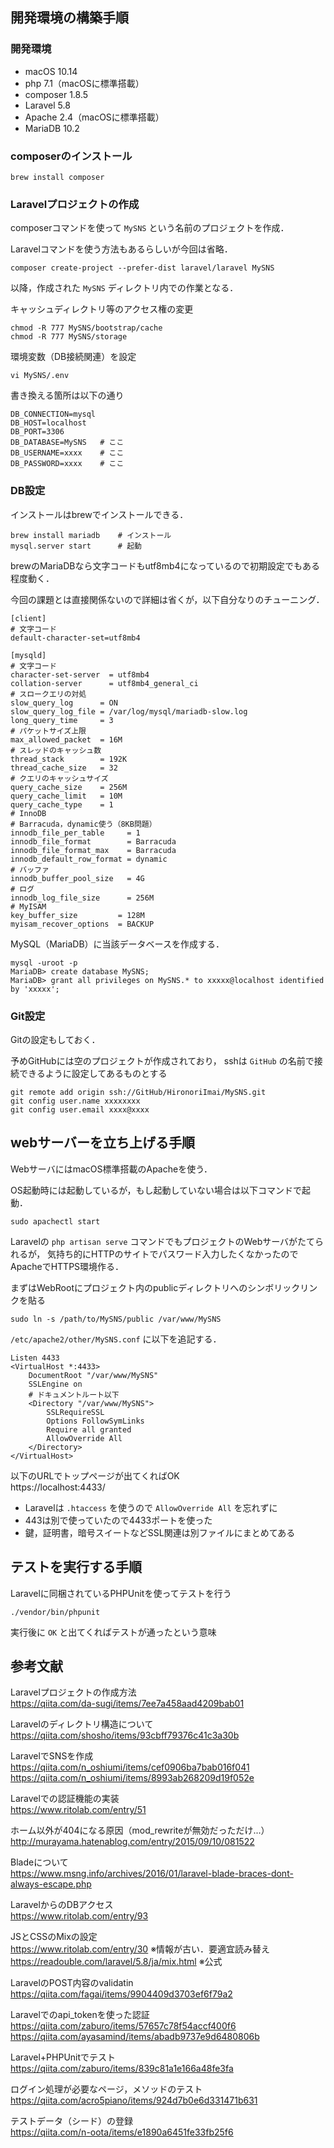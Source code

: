 ## 開発環境の構築手順

### 開発環境

- macOS 10.14
- php 7.1（macOSに標準搭載）
- composer 1.8.5
- Laravel 5.8
- Apache 2.4（macOSに標準搭載）
- MariaDB 10.2

### composerのインストール

    brew install composer

### Laravelプロジェクトの作成

composerコマンドを使って `MySNS` という名前のプロジェクトを作成．

Laravelコマンドを使う方法もあるらしいが今回は省略．
    
    composer create-project --prefer-dist laravel/laravel MySNS

以降，作成された `MySNS` ディレクトリ内での作業となる．

キャッシュディレクトリ等のアクセス権の変更

    chmod -R 777 MySNS/bootstrap/cache
    chmod -R 777 MySNS/storage

環境変数（DB接続関連）を設定

    vi MySNS/.env

書き換える箇所は以下の通り

    DB_CONNECTION=mysql
    DB_HOST=localhost
    DB_PORT=3306
    DB_DATABASE=MySNS   # ここ
    DB_USERNAME=xxxx    # ここ
    DB_PASSWORD=xxxx    # ここ

### DB設定

インストールはbrewでインストールできる．

    brew install mariadb    # インストール
    mysql.server start      # 起動

brewのMariaDBなら文字コードもutf8mb4になっているので初期設定でもある程度動く．

今回の課題とは直接関係ないので詳細は省くが，以下自分なりのチューニング．

    [client]
    # 文字コード
    default-character-set=utf8mb4
    
    [mysqld]
    # 文字コード
    character-set-server  = utf8mb4
    collation-server      = utf8mb4_general_ci
    # スロークエリの対処
    slow_query_log      = ON
    slow_query_log_file = /var/log/mysql/mariadb-slow.log
    long_query_time     = 3
    # パケットサイズ上限
    max_allowed_packet  = 16M
    # スレッドのキャッシュ数
    thread_stack        = 192K
    thread_cache_size   = 32
    # クエリのキャッシュサイズ
    query_cache_size    = 256M
    query_cache_limit   = 10M
    query_cache_type    = 1
    # InnoDB
    # Barracuda，dynamic使う（8KB問題）
    innodb_file_per_table     = 1
    innodb_file_format        = Barracuda
    innodb_file_format_max    = Barracuda
    innodb_default_row_format = dynamic
    # バッファ
    innodb_buffer_pool_size   = 4G
    # ログ
    innodb_log_file_size      = 256M
    # MyISAM
    key_buffer_size         = 128M
    myisam_recover_options  = BACKUP

MySQL（MariaDB）に当該データベースを作成する．

    mysql -uroot -p
    MariaDB> create database MySNS;
    MariaDB> grant all privileges on MySNS.* to xxxxx@localhost identified by 'xxxxx';

### Git設定

Gitの設定もしておく．

予めGitHubには空のプロジェクトが作成されており，
sshは `GitHub` の名前で接続できるように設定してあるものとする

    git remote add origin ssh://GitHub/HironoriImai/MySNS.git
    git config user.name xxxxxxxx
    git config user.email xxxx@xxxx


## webサーバーを立ち上げる手順

WebサーバにはmacOS標準搭載のApacheを使う．

OS起動時には起動しているが，もし起動していない場合は以下コマンドで起動．

    sudo apachectl start

Laravelの `php artisan serve` コマンドでもプロジェクトのWebサーバがたてられるが，
気持ち的にHTTPのサイトでパスワード入力したくなかったのでApacheでHTTPS環境作る．

まずはWebRootにプロジェクト内のpublicディレクトリへのシンボリックリンクを貼る

    sudo ln -s /path/to/MySNS/public /var/www/MySNS

`/etc/apache2/other/MySNS.conf` に以下を追記する．

    Listen 4433
    <VirtualHost *:4433>
        DocumentRoot "/var/www/MySNS"
        SSLEngine on
        # ドキュメントルート以下
        <Directory "/var/www/MySNS">
            SSLRequireSSL
            Options FollowSymLinks
            Require all granted
            AllowOverride All
        </Directory>
    </VirtualHost>

以下のURLでトップページが出てくればOK  
https://localhost:4433/

- Laravelは `.htaccess` を使うので `AllowOverride All` を忘れずに
- 443は別で使っていたので4433ポートを使った
- 鍵，証明書，暗号スイートなどSSL関連は別ファイルにまとめてある


## テストを実行する手順

Laravelに同梱されているPHPUnitを使ってテストを行う

    ./vendor/bin/phpunit

実行後に `OK` と出てくればテストが通ったという意味


## 参考文献

Laravelプロジェクトの作成方法  
https://qiita.com/da-sugi/items/7ee7a458aad4209bab01

Laravelのディレクトリ構造について  
https://qiita.com/shosho/items/93cbff79376c41c3a30b

LaravelでSNSを作成  
https://qiita.com/n_oshiumi/items/cef0906ba7bab016f041
https://qiita.com/n_oshiumi/items/8993ab268209d19f052e

Laravelでの認証機能の実装  
https://www.ritolab.com/entry/51

ホーム以外が404になる原因（mod_rewriteが無効だっただけ...）  
http://murayama.hatenablog.com/entry/2015/09/10/081522

Bladeについて  
https://www.msng.info/archives/2016/01/laravel-blade-braces-dont-always-escape.php

LaravelからのDBアクセス  
https://www.ritolab.com/entry/93

JSとCSSのMixの設定  
https://www.ritolab.com/entry/30               ※情報が古い．要適宜読み替え  
https://readouble.com/laravel/5.8/ja/mix.html  ※公式

LaravelのPOST内容のvalidatin  
https://qiita.com/fagai/items/9904409d3703ef6f79a2

Laravelでのapi_tokenを使った認証  
https://qiita.com/zaburo/items/57657c78f54accf400f6
https://qiita.com/ayasamind/items/abadb9737e9d6480806b

Laravel+PHPUnitでテスト  
https://qiita.com/zaburo/items/839c81a1e166a48fe3fa

ログイン処理が必要なページ，メソッドのテスト  
https://qiita.com/acro5piano/items/924d7b0e6d331471b631

テストデータ（シード）の登録  
https://qiita.com/n-oota/items/e1890a6451fe33fb25f6
